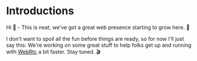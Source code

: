 # Introductions

Hi 👋 - This is neat, we've got a great web presence starting to grow here. 🌲

I don't want to spoil all the fun before things are ready, so for now I'll just say this: We're working on some great stuff
to help folks get up and running with [WebRtc](https://webrtc.org) a bit faster. Stay tuned. 🎬
